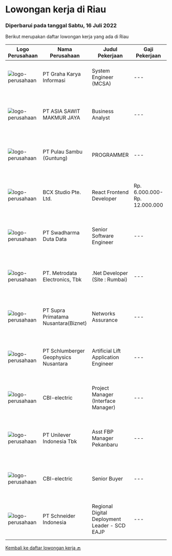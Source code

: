 
  # Lowongan kerja di Riau

  ### Diperbarui pada tanggal Sabtu, 16 Juli 2022

  Berikut merupakan daftar lowongan kerja yang ada di Riau

  |Logo Perusahaan | Nama Perusahaan | Judul Pekerjaan | Gaji Pekerjaan | Lokasi | Deskripsi | Tanggal diunggah | Pranala |
  | -------------- | --------------- | --------------- | --------- | --------- | -------------- | ------- | ----------- |
  |![logo-perusahaan](https://image-service-cdn.seek.com.au/c318dd0b699c6160d2411e7473745c289633be44/ee4dce1061f3f616224767ad58cb2fc751b8d2dc)|PT Graha Karya Informasi|System Engineer (MCSA)|---|Pekanbaru|1.      S1, Information Technology2.      Minimum age 25 years3.      Experienced at least 3 years4.      Able to work within a teamwork...|Rabu, 13 Juli 2022|https://www.jobstreet.co.id/id/job/system-engineer-mcsa-3942582?token=0~ee80f6c1-1511-4e3a-a6c9-8cae4e9c5782&sectionRank=1&jobId=jobstreet-id-job-3942582|
|![logo-perusahaan](https://image-service-cdn.seek.com.au/8c9ad8ac1a3555ef79e89c100defac119719c63a/ee4dce1061f3f616224767ad58cb2fc751b8d2dc)|PT ASIA SAWIT MAKMUR JAYA|Business Analyst|---|Riau|Requirement :- Age Max 30 years- Minimum Bachelor Degree in any Majors- Fresh Graduated Welcome to apply- Good administration &amp; computer skills...|Kamis, 14 Juli 2022|https://www.jobstreet.co.id/id/job/business-analyst-3955962?token=0~ee80f6c1-1511-4e3a-a6c9-8cae4e9c5782&sectionRank=2&jobId=jobstreet-id-job-3955962|
|![logo-perusahaan](https://image-service-cdn.seek.com.au/21a6f4019a96c806ca7049ef88edf4dbf5f36827/ee4dce1061f3f616224767ad58cb2fc751b8d2dc)|PT Pulau Sambu (Guntung)|PROGRAMMER|---|Riau|Mengatur proses pengembangan software mulai dari konsep hingga pengiriman Menjaga dan meningkatkan pengerjaan software Mengatur siklus awal sampai...|Selasa, 12 Juli 2022|https://www.jobstreet.co.id/id/job/programmer-3952540?token=0~ee80f6c1-1511-4e3a-a6c9-8cae4e9c5782&sectionRank=3&jobId=jobstreet-id-job-3952540|
|![logo-perusahaan](https://image-service-cdn.seek.com.au/21406f519358b8335deea1347e37dfc2ef150f79/ee4dce1061f3f616224767ad58cb2fc751b8d2dc)|BCX Studio Pte. Ltd.|React Frontend Developer|Rp. 6.000.000-Rp. 12.000.000|Bali|BCX Studio is a Singapore-based company, our mission is to build an enterprise-grade online commerce platform to empower SME to compete in the...|Senin, 11 Juli 2022|https://www.jobstreet.co.id/id/job/react-frontend-developer-9761800/origin/sg?token=0~ee80f6c1-1511-4e3a-a6c9-8cae4e9c5782&sectionRank=4&jobId=jobstreet-sg-job-9761800|
|![logo-perusahaan](https://image-service-cdn.seek.com.au/e55e3708620a7ff5e7da329d1725ee01ed113417/ee4dce1061f3f616224767ad58cb2fc751b8d2dc)|PT Swadharma Duta Data|Senior Software Engineer|---|Jakarta Raya|1.    Minimal 2 Tahun pengalaman sebagai programmer2.    Memahami konsep pengembangan aplikasi3.    Memahami konsep Microservices...|Sabtu, 09 Juli 2022|https://www.jobstreet.co.id/id/job/senior-software-engineer-3932205?token=0~ee80f6c1-1511-4e3a-a6c9-8cae4e9c5782&sectionRank=5&jobId=jobstreet-id-job-3932205|
|![logo-perusahaan](https://image-service-cdn.seek.com.au/0d75518309b56a3cff39daa569b0ba02cc7a22f2/ee4dce1061f3f616224767ad58cb2fc751b8d2dc)|PT. Metrodata Electronics, Tbk|.Net Developer (Site : Rumbai)|---|Pekanbaru|We are looking for an experienced .NET Developer to join our team. If you have excellent programming skills and a passion for developing applications...|Sabtu, 02 Juli 2022|https://www.jobstreet.co.id/id/job/.net-developer-site-%3A-rumbai-3924821?token=0~ee80f6c1-1511-4e3a-a6c9-8cae4e9c5782&sectionRank=6&jobId=jobstreet-id-job-3924821|
|![logo-perusahaan](https://image-service-cdn.seek.com.au/1033d36f751f076cfdd637ed0acbcbf8508866ec/ee4dce1061f3f616224767ad58cb2fc751b8d2dc)|PT Supra Primatama Nusantara(Biznet)|Networks Assurance|---|Jawa Barat|Tanggung Jawab:  Melakukan Audit &amp; Commissioning jaringan Fiber Optic (FTTx GPON, and Metro Ethernet) Memastikan pembangunan jaringan fiber optik...|Rabu, 22 Juni 2022|https://www.jobstreet.co.id/id/job/networks-assurance-3928898?token=0~ee80f6c1-1511-4e3a-a6c9-8cae4e9c5782&sectionRank=7&jobId=jobstreet-id-job-3928898|
|![logo-perusahaan](https://image-service-cdn.seek.com.au/76b0e85d24c99628c9d1b02439fa68bac9137163/ee4dce1061f3f616224767ad58cb2fc751b8d2dc)|PT Schlumberger Geophysics Nusantara|Artificial Lift Application Engineer|---|Pekanbaru|Artificial Lift Application EngineerPekanbaru - IndonesiaJob Title: Artificial Lift Application EngineerLocation: PekanbaruJob Description:The...|Jumat, 15 Juli 2022|https://www.jobstreet.co.id/id/job/artificial-lift-application-engineer-1032401610?token=0~ee80f6c1-1511-4e3a-a6c9-8cae4e9c5782&sectionRank=8&jobId=jobstreet-id-job-1032401610|
|![logo-perusahaan](https://i.ibb.co/sqvTCh9/112815900-stock-vector-no-image-available-icon-flat-vector.webp)|CBI-electric|Project Manager (Interface Manager)|---|Batam|Job Overview:Over-all responsibility is project execution of Project Manager (Interface manager) procedures activities.Key Tasks and Responsibilities:...|Jumat, 15 Juli 2022|https://www.jobstreet.co.id/id/job/project-manager-interface-manager-1032401616?token=0~ee80f6c1-1511-4e3a-a6c9-8cae4e9c5782&sectionRank=9&jobId=jobstreet-id-job-1032401616|
|![logo-perusahaan](https://i.ibb.co/sqvTCh9/112815900-stock-vector-no-image-available-icon-flat-vector.webp)|PT Unilever Indonesia Tbk|Asst FBP Manager Pekanbaru|---|Pekanbaru|Asst FBP Manager PekanbaruJob ID: R-42182 Category: Finance Location: Pekanbaru, Riau Date posted: 07/13/2022Asst FBP Manager PekanbaruUnilever is an...|Kamis, 14 Juli 2022|https://www.jobstreet.co.id/id/job/asst-fbp-manager-pekanbaru-1032386770?token=0~ee80f6c1-1511-4e3a-a6c9-8cae4e9c5782&sectionRank=10&jobId=jobstreet-id-job-1032386770|
|![logo-perusahaan](https://i.ibb.co/sqvTCh9/112815900-stock-vector-no-image-available-icon-flat-vector.webp)|CBI-electric|Senior Buyer|---|Batam|Job Overview:Over-all responsibility is project execution of Senior Buyer procedures activities.Key Tasks and Responsibilities: Procurement buyer...|Jumat, 15 Juli 2022|https://www.jobstreet.co.id/id/job/senior-buyer-1032256001?token=0~ee80f6c1-1511-4e3a-a6c9-8cae4e9c5782&sectionRank=11&jobId=jobstreet-id-job-1032256001|
|![logo-perusahaan](https://image-service-cdn.seek.com.au/630e6f36eddf12aa2a9f090c449e02964b55a0a1/ee4dce1061f3f616224767ad58cb2fc751b8d2dc)|PT Schneider Indonesia|Regional Digital Deployment Leader - SCD EAJP|---|Batam|Regional Digital Deployment Leader - SCD EAJP-007UYPDo you dream of working in a company that is driven by a meaningful purpose? An inclusive company...|Jumat, 15 Juli 2022|https://www.jobstreet.co.id/id/job/regional-digital-deployment-leader-scd-eajp-1032202677?token=0~ee80f6c1-1511-4e3a-a6c9-8cae4e9c5782&sectionRank=12&jobId=jobstreet-id-job-1032202677|


  [Kembali ke daftar lowongan kerja 🔙](../README.md#daftar-lowongan-kerja)
  